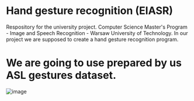 # Hand gesture recognition (EIASR)

Respository for the university project. 
Computer Science Master's Program - Image and Speech Recognition - Warsaw University of Technology. 
In our project we are supposed to create a hand gesture recognition program.

# We are going to use prepared by us ASL gestures dataset.
![image](https://github.com/tomek1911/Hand_gesture_recognition_EIASR/blob/main/barPlotSignCount.png?raw=true "Title")

